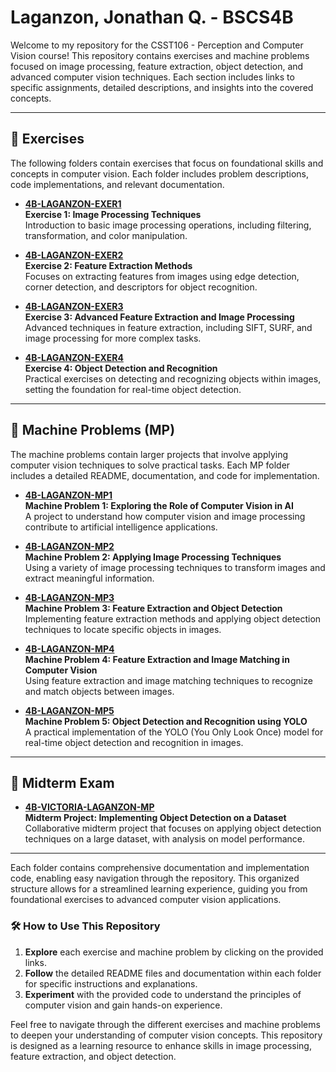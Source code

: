 # Laganzon, Jonathan Q. - BSCS4B

Welcome to my repository for the CSST106 - Perception and Computer Vision course! This repository contains exercises and machine problems focused on image processing, feature extraction, object detection, and advanced computer vision techniques. Each section includes links to specific assignments, detailed descriptions, and insights into the covered concepts.

---

## 📘 Exercises
The following folders contain exercises that focus on foundational skills and concepts in computer vision. Each folder includes problem descriptions, code implementations, and relevant documentation.

- [**4B-LAGANZON-EXER1**](https://github.com/laganzonj/CSST106-CS4B/tree/main/4B-LAGANZON-EXER1)  
  **Exercise 1: Image Processing Techniques**  
  Introduction to basic image processing operations, including filtering, transformation, and color manipulation.

- [**4B-LAGANZON-EXER2**](https://github.com/laganzonj/CSST106-CS4B/tree/main/4B-LAGANZON-EXER2)  
  **Exercise 2: Feature Extraction Methods**  
  Focuses on extracting features from images using edge detection, corner detection, and descriptors for object recognition.

- [**4B-LAGANZON-EXER3**](https://github.com/laganzonj/CSST106-CS4B/tree/main/4B-LAGANZON-EXER3)  
  **Exercise 3: Advanced Feature Extraction and Image Processing**  
  Advanced techniques in feature extraction, including SIFT, SURF, and image processing for more complex tasks.

- [**4B-LAGANZON-EXER4**](https://github.com/laganzonj/CSST106-CS4B/tree/main/4B-LAGANZON-EXER4)  
  **Exercise 4: Object Detection and Recognition**  
  Practical exercises on detecting and recognizing objects within images, setting the foundation for real-time object detection.

---

## 🚀 Machine Problems (MP)
The machine problems contain larger projects that involve applying computer vision techniques to solve practical tasks. Each MP folder includes a detailed README, documentation, and code for implementation.

- [**4B-LAGANZON-MP1**](https://github.com/laganzonj/CSST106-CS4B/tree/main/4B-LAGANZON-MP1)  
  **Machine Problem 1: Exploring the Role of Computer Vision in AI**  
  A project to understand how computer vision and image processing contribute to artificial intelligence applications.

- [**4B-LAGANZON-MP2**](https://github.com/laganzonj/CSST106-CS4B/tree/main/4B-LAGANZON-MP2)  
  **Machine Problem 2: Applying Image Processing Techniques**  
  Using a variety of image processing techniques to transform images and extract meaningful information.

- [**4B-LAGANZON-MP3**](https://github.com/laganzonj/CSST106-CS4B/tree/main/4B-LAGANZON-MP3)  
  **Machine Problem 3: Feature Extraction and Object Detection**  
  Implementing feature extraction methods and applying object detection techniques to locate specific objects in images.

- [**4B-LAGANZON-MP4**](https://github.com/laganzonj/CSST106-CS4B/tree/main/4B-LAGANZON-MP4)  
  **Machine Problem 4: Feature Extraction and Image Matching in Computer Vision**  
  Using feature extraction and image matching techniques to recognize and match objects between images.

- [**4B-LAGANZON-MP5**](https://github.com/laganzonj/CSST106-CS4B/tree/main/4B-LAGANZON-MP5)  
  **Machine Problem 5: Object Detection and Recognition using YOLO**  
  A practical implementation of the YOLO (You Only Look Once) model for real-time object detection and recognition in images.

---

## 📅 Midterm Exam

- [**4B-VICTORIA-LAGANZON-MP**](https://github.com/laganzonj/CSST106-CS4B/tree/main/4B-VICTORIA-LAGANZON-MP)  
  **Midterm Project: Implementing Object Detection on a Dataset**  
  Collaborative midterm project that focuses on applying object detection techniques on a large dataset, with analysis on model performance.

---

Each folder contains comprehensive documentation and implementation code, enabling easy navigation through the repository. This organized structure allows for a streamlined learning experience, guiding you from foundational exercises to advanced computer vision applications.

### 🛠 How to Use This Repository
1. **Explore** each exercise and machine problem by clicking on the provided links.
2. **Follow** the detailed README files and documentation within each folder for specific instructions and explanations.
3. **Experiment** with the provided code to understand the principles of computer vision and gain hands-on experience.

Feel free to navigate through the different exercises and machine problems to deepen your understanding of computer vision concepts. This repository is designed as a learning resource to enhance skills in image processing, feature extraction, and object detection.

